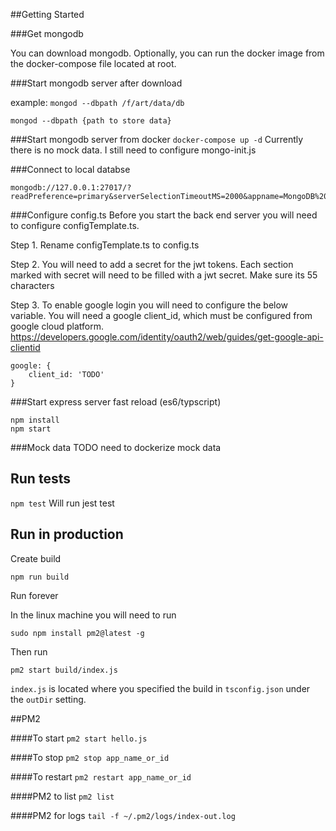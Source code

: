##Getting Started

###Get mongodb

You can download mongodb. Optionally, you can run the docker image from the docker-compose file located at root. 

###Start mongodb server after download

example: ```mongod --dbpath /f/art/data/db```

```mongod --dbpath {path to store data}```

###Start mongodb server from docker
```docker-compose up -d```
Currently there is no mock data. I still need to configure mongo-init.js

###Connect to local databse
```
mongodb://127.0.0.1:27017/?readPreference=primary&serverSelectionTimeoutMS=2000&appname=MongoDB%20Compass&directConnection=true&ssl=false
```

###Configure config.ts
Before you start the back end server you will need to configure configTemplate.ts.

Step 1.
Rename configTemplate.ts to config.ts

Step 2.
You will need to add a secret for the jwt tokens. Each section marked with secret will need to be filled with a jwt secret. Make sure its 55 characters

Step 3.
To enable google login you will need to configure the below variable. You will need a google client_id, which must be configured from google cloud platform. 
https://developers.google.com/identity/oauth2/web/guides/get-google-api-clientid

```
google: {
    client_id: 'TODO'
}
```

###Start express server fast reload (es6/typscript)
```
npm install
npm start
```

###Mock data
TODO need to dockerize mock data


## Run tests
```npm test``` Will run jest test

## Run in production
Create build
```
npm run build
```
Run forever

In the linux machine you will need to run 
```
sudo npm install pm2@latest -g
```
Then run 
```
pm2 start build/index.js
```

```index.js``` is located where you specified the build in ```tsconfig.json``` under the ```outDir``` setting.

##PM2

####To start
```pm2 start hello.js```

####To stop
```pm2 stop app_name_or_id```

####To restart
```pm2 restart app_name_or_id```

####PM2 to list
```pm2 list```

####PM2 for logs
```tail -f ~/.pm2/logs/index-out.log```


